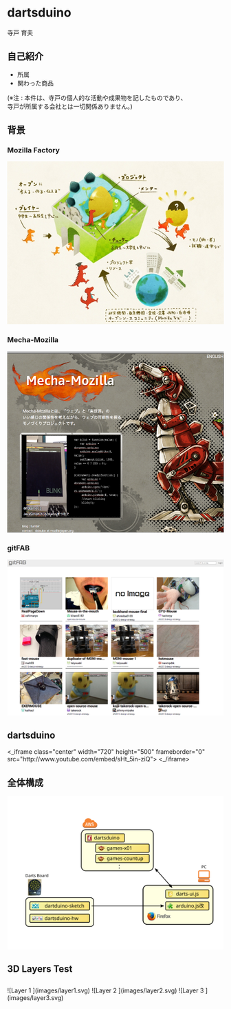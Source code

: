 
# dartsduino    <!-- class: "slide", id: "title" -->

<p class="large">
  寺戸 育夫
</p>


## 自己紹介    <!-- class: "slide" -->

* 所属
* 関わった商品

<div class="note">
  (※注 : 本件は、寺戸の個人的な活動や成果物を記したものであり、<br> 寺戸が所属する会社とは一切関係ありません。)
</div>


## 背景    <!-- group: "zoom-test", class: "slide zoom-overview", dx: 0 -->


### Mozilla Factory    <!-- group: "zoom-test zoom-test-child", class: "slide zoom-item center", scale: 0.25, tx:  -280 -->

![Mozilla Factory   <!-- class: "fill-slide" -->](images/mozilla-factory.jpg)


### Mecha-Mozilla   <!-- group: "zoom-test zoom-test-child", class: "slide zoom-item center", scale: 0.25 -->

![Mecha Mozilla   <!-- class: "fill-slide" -->](images/mecha-mozilla.png)


### gitFAB    <!-- group: "zoom-test zoom-test-child", class: "slide zoom-item center", scale: 0.25, tx: 280 -->

![gitFAB   <!-- class: "fill-slide" -->](images/gitfab.png)


##     <!-- group: "zoom-test", class: "zoom-overview", dx: 1500 -->


## dartsduino    <!-- class: "slide" -->

<div class="center">
  <_iframe class="center" width="720" height="500" frameborder="0"
    src="http://www.youtube.com/embed/sHt_5in-ziQ">
  <_/iframe>
</div>


## 全体構成    <!-- class: "slide overview-item", dx: 0 -->

![Overview   <!-- class: "fill-slide" -->](images/overview.svg)


##    <!-- group: "overview", tx: -240, ty: 120, scale: 0.4 -->


##    <!-- group: "overview", tx: 240, ty: 100, scale: 0.4 -->


##    <!-- group: "overview", tx: 10, ty: -120, scale: 0.4 -->


##    <!-- group: "overview", dx: 1500 -->


## 3D Layers Test    <!-- class: "slide layers-3d", dx: 0 -->

##     <!-- group: "layers-test", class: "layers-3d", z: 100, rotate-x: -70, rotate-y: -45 -->

<div class="layers">
  ![Layer 1   <!-- class: "layer", id: "layer1", width: 560 -->](images/layer1.svg)
  ![Layer 2   <!-- class: "layer", id: "layer2", width: 560 -->](images/layer2.svg)
  ![Layer 3   <!-- class: "layer", id: "layer3", width: 560 -->](images/layer3.svg)
</div>

##     <!-- group: "layers-test", id: "layers-detail" -->
